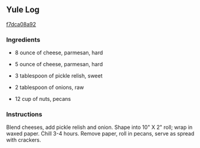 ## Yule Log

[f7dca08a92](http://www.food.com/recipe/yule-log-7176)

### Ingredients

 - 8 ounce of cheese, parmesan, hard

 - 5 ounce of cheese, parmesan, hard

 - 3 tablespoon of pickle relish, sweet

 - 2 tablespoon of onions, raw

 - 12 cup of nuts, pecans

### Instructions

Blend cheeses, add pickle relish and onion. Shape into 10" X 2" roll; wrap in waxed paper. Chill 3-4 hours. Remove paper, roll in pecans, serve as spread with crackers.